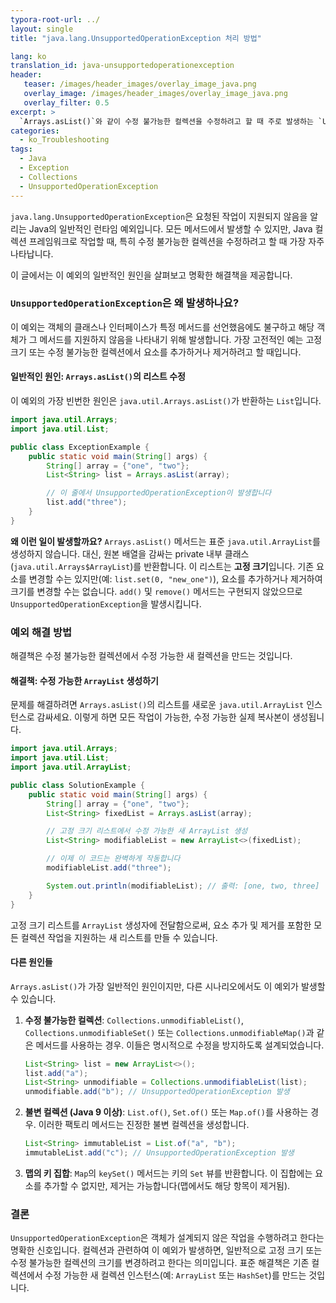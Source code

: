 ```yaml
---
typora-root-url: ../
layout: single
title: "java.lang.UnsupportedOperationException 처리 방법"

lang: ko
translation_id: java-unsupportedoperationexception
header:
   teaser: /images/header_images/overlay_image_java.png
   overlay_image: /images/header_images/overlay_image_java.png
   overlay_filter: 0.5
excerpt: >
  `Arrays.asList()`와 같이 수정 불가능한 컬렉션을 수정하려고 할 때 주로 발생하는 `UnsupportedOperationException`을 이해하고 해결하는 방법을 알아봅니다.
categories:
  - ko_Troubleshooting
tags:
  - Java
  - Exception
  - Collections
  - UnsupportedOperationException
---
```


`java.lang.UnsupportedOperationException`은 요청된 작업이 지원되지 않음을 알리는 Java의 일반적인 런타임 예외입니다. 모든 메서드에서 발생할 수 있지만, Java 컬렉션 프레임워크로 작업할 때, 특히 수정 불가능한 컬렉션을 수정하려고 할 때 가장 자주 나타납니다.

이 글에서는 이 예외의 일반적인 원인을 살펴보고 명확한 해결책을 제공합니다.

### `UnsupportedOperationException`은 왜 발생하나요?

이 예외는 객체의 클래스나 인터페이스가 특정 메서드를 선언했음에도 불구하고 해당 객체가 그 메서드를 지원하지 않음을 나타내기 위해 발생합니다. 가장 고전적인 예는 고정 크기 또는 수정 불가능한 컬렉션에서 요소를 추가하거나 제거하려고 할 때입니다.

#### 일반적인 원인: `Arrays.asList()`의 리스트 수정

이 예외의 가장 빈번한 원인은 `java.util.Arrays.asList()`가 반환하는 `List`입니다.

```java
import java.util.Arrays;
import java.util.List;

public class ExceptionExample {
    public static void main(String[] args) {
        String[] array = {"one", "two"};
        List<String> list = Arrays.asList(array);

        // 이 줄에서 UnsupportedOperationException이 발생합니다
        list.add("three"); 
    }
}
```

**왜 이런 일이 발생할까요?**
`Arrays.asList()` 메서드는 표준 `java.util.ArrayList`를 생성하지 않습니다. 대신, 원본 배열을 감싸는 private 내부 클래스(`java.util.Arrays$ArrayList`)를 반환합니다. 이 리스트는 **고정 크기**입니다. 기존 요소를 변경할 수는 있지만(예: `list.set(0, "new_one")`), 요소를 추가하거나 제거하여 크기를 변경할 수는 없습니다. `add()` 및 `remove()` 메서드는 구현되지 않았으므로 `UnsupportedOperationException`을 발생시킵니다.

### 예외 해결 방법

해결책은 수정 불가능한 컬렉션에서 수정 가능한 새 컬렉션을 만드는 것입니다.

#### 해결책: 수정 가능한 `ArrayList` 생성하기

문제를 해결하려면 `Arrays.asList()`의 리스트를 새로운 `java.util.ArrayList` 인스턴스로 감싸세요. 이렇게 하면 모든 작업이 가능한, 수정 가능한 실제 복사본이 생성됩니다.

```java
import java.util.Arrays;
import java.util.List;
import java.util.ArrayList;

public class SolutionExample {
    public static void main(String[] args) {
        String[] array = {"one", "two"};
        List<String> fixedList = Arrays.asList(array);

        // 고정 크기 리스트에서 수정 가능한 새 ArrayList 생성
        List<String> modifiableList = new ArrayList<>(fixedList);

        // 이제 이 코드는 완벽하게 작동합니다
        modifiableList.add("three"); 

        System.out.println(modifiableList); // 출력: [one, two, three]
    }
}
```

고정 크기 리스트를 `ArrayList` 생성자에 전달함으로써, 요소 추가 및 제거를 포함한 모든 컬렉션 작업을 지원하는 새 리스트를 만들 수 있습니다.

#### 다른 원인들

`Arrays.asList()`가 가장 일반적인 원인이지만, 다른 시나리오에서도 이 예외가 발생할 수 있습니다.

1.  **수정 불가능한 컬렉션**: `Collections.unmodifiableList()`, `Collections.unmodifiableSet()` 또는 `Collections.unmodifiableMap()`과 같은 메서드를 사용하는 경우. 이들은 명시적으로 수정을 방지하도록 설계되었습니다.
    ```java
    List<String> list = new ArrayList<>();
    list.add("a");
    List<String> unmodifiable = Collections.unmodifiableList(list);
    unmodifiable.add("b"); // UnsupportedOperationException 발생
    ```

2.  **불변 컬렉션 (Java 9 이상)**: `List.of()`, `Set.of()` 또는 `Map.of()`를 사용하는 경우. 이러한 팩토리 메서드는 진정한 불변 컬렉션을 생성합니다.
    ```java
    List<String> immutableList = List.of("a", "b");
    immutableList.add("c"); // UnsupportedOperationException 발생
    ```

3.  **맵의 키 집합**: `Map`의 `keySet()` 메서드는 키의 `Set` 뷰를 반환합니다. 이 집합에는 요소를 추가할 수 없지만, 제거는 가능합니다(맵에서도 해당 항목이 제거됨).

### 결론

`UnsupportedOperationException`은 객체가 설계되지 않은 작업을 수행하려고 한다는 명확한 신호입니다. 컬렉션과 관련하여 이 예외가 발생하면, 일반적으로 고정 크기 또는 수정 불가능한 컬렉션의 크기를 변경하려고 한다는 의미입니다. 표준 해결책은 기존 컬렉션에서 수정 가능한 새 컬렉션 인스턴스(예: `ArrayList` 또는 `HashSet`)를 만드는 것입니다.
